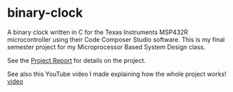 # binary-clock
A binary clock written in C for the Texas Instruments MSP432R microcontroller using their Code Composer Studio software. This is my final semester project for my Microprocessor Based System Design class.

See the [Project Report](https://github.com/Dartis4/binary-clock/blob/master/Final_Project.pdf) for details on the project.

See also this YouTube video I made explaining how the whole project works! [video](https://youtu.be/1WTI7uzjeys?si=s9cRs_k4Cx-Z2vCP)
